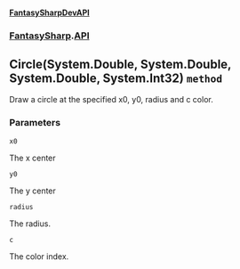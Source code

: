#### [FantasySharpDevAPI](./FantasySharpDevAPI.md 'FantasySharpDevAPI')
### [FantasySharp](./FantasySharpDevAPI.md#FantasySharp 'FantasySharp').[API](./FantasySharp-API.md 'FantasySharp.API')
## Circle(System.Double, System.Double, System.Double, System.Int32) `method`
Draw a circle at the specified x0, y0, radius and c color.
### Parameters

<a name='FantasySharp-API-Circle(System-Double-_System-Double-_System-Double-_System-Int32)-x0'></a>
`x0`

The x center 

<a name='FantasySharp-API-Circle(System-Double-_System-Double-_System-Double-_System-Int32)-y0'></a>
`y0`

The y center

<a name='FantasySharp-API-Circle(System-Double-_System-Double-_System-Double-_System-Int32)-radius'></a>
`radius`

The radius.

<a name='FantasySharp-API-Circle(System-Double-_System-Double-_System-Double-_System-Int32)-c'></a>
`c`

The color index.

